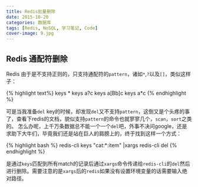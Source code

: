 ```yaml
---
title: Redis批量删除
date: 2015-10-20
categories: 数据库
tags: [Redis, NoSQL, 学习笔记, Code]
cover-image: 9.jpg
---
```

## Redis 通配符删除 ##

Redis 由于是不支持正则的，只支持通配符的`pattern`，诸如`*`,`?`以及`[]`，类似这样子：

{% highlight text%}
keys *
keys a?c
keys a[Bb]c
keys a\*c
{% endhighlight %}

可是当我准备`del` key的时候，却发现`del`又不支持`pattern`，这倒又是个头疼的事了，查看下redis的文档，貌似支持`pattern`的命令也就寥寥几个，`scan`，`sort`之类的。
怎么办呢，上千万条数据总不能一个一个`del`吧，外事不决问google，还是求助下大牛们，毕竟我们还是站在巨人的肩膀上的，终于找到这样一个方式：

{% highlight bash %}
redis-cli keys "cat:\*:item" |xargs redis-cli del
{% endhighlight %}

是通过`keys`匹配到所有match的记录后通过`xargs`命令传递给`redis-cli`的`del`然后进行删除。需要注意的是`xargs`后的`redis`如果没有设置环境变量的话需要输入绝对路径。




